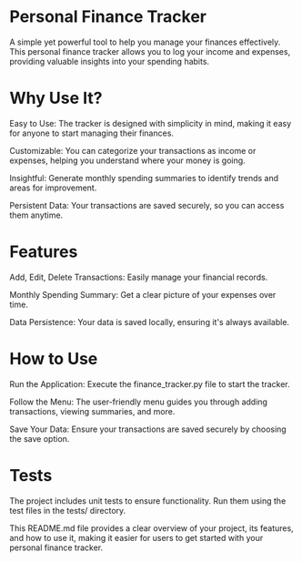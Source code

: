 # Personal Finance Tracker
A simple yet powerful tool to help you manage your finances effectively. This personal finance tracker allows you to log your income and expenses, providing valuable insights into your spending habits.

# Why Use It?
Easy to Use: The tracker is designed with simplicity in mind, making it easy for anyone to start managing their finances.

Customizable: You can categorize your transactions as income or expenses, helping you understand where your money is going.

Insightful: Generate monthly spending summaries to identify trends and areas for improvement.

Persistent Data: Your transactions are saved securely, so you can access them anytime.

# Features
Add, Edit, Delete Transactions: Easily manage your financial records.

Monthly Spending Summary: Get a clear picture of your expenses over time.

Data Persistence: Your data is saved locally, ensuring it's always available.

# How to Use
Run the Application: Execute the finance_tracker.py file to start the tracker.

Follow the Menu: The user-friendly menu guides you through adding transactions, viewing summaries, and more.

Save Your Data: Ensure your transactions are saved securely by choosing the save option.

# Tests
The project includes unit tests to ensure functionality. Run them using the test files in the tests/ directory.

This README.md file provides a clear overview of your project, its features, and how to use it, making it easier for users to get started with your personal finance tracker.

#